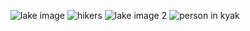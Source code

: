 
![lake image](https://user-images.githubusercontent.com/122424503/218286378-979ebf84-f2c0-4658-9aa0-94c7b866fb3e.jpeg)
![hikers](https://user-images.githubusercontent.com/122424503/218286406-fe711332-1cb6-4ad3-a472-261118e936c2.jpeg)
![lake image 2](https://user-images.githubusercontent.com/122424503/218286446-de0431cb-50bd-4f6c-abce-408e110d2154.jpeg)
![person in kyak](https://user-images.githubusercontent.com/122424503/218286489-8b22fd04-fb18-417d-b43c-48eedaadc795.jpeg)
